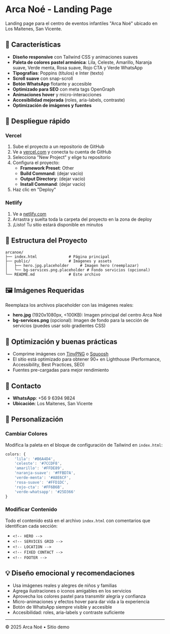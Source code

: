 # Arca Noé - Landing Page

Landing page para el centro de eventos infantiles "Arca Noé" ubicado en Los Maitenes, San Vicente.

## 🎨 Características

- **Diseño responsive** con Tailwind CSS y animaciones suaves
- **Paleta de colores pastel armónica**: Lila, Celeste, Amarillo, Naranja suave, Verde menta, Rosa suave, Rojo CTA y Verde WhatsApp
- **Tipografías**: Poppins (títulos) e Inter (texto)
- **Scroll suave** con snap-scroll
- **Botón WhatsApp** flotante y accesible
- **Optimizado para SEO** con meta tags OpenGraph
- **Animaciones hover** y micro-interacciones
- **Accesibilidad mejorada** (roles, aria-labels, contraste)
- **Optimización de imágenes y fuentes**

## 🚀 Despliegue rápido

### Vercel

1. Sube el proyecto a un repositorio de GitHub
2. Ve a [vercel.com](https://vercel.com) y conecta tu cuenta de GitHub
3. Selecciona "New Project" y elige tu repositorio
4. Configura el proyecto:
   - **Framework Preset**: Other
   - **Build Command**: (dejar vacío)
   - **Output Directory**: (dejar vacío)
   - **Install Command**: (dejar vacío)
5. Haz clic en "Deploy"

### Netlify

1. Ve a [netlify.com](https://netlify.com)
2. Arrastra y suelta toda la carpeta del proyecto en la zona de deploy
3. ¡Listo! Tu sitio estará disponible en minutos

## 📁 Estructura del Proyecto

```
arcanoe/
├── index.html              # Página principal
├── public/                 # Imágenes y assets
│   ├── hero.jpg.placeholder     # Imagen hero (reemplazar)
│   └── bg-services.png.placeholder # Fondo servicios (opcional)
└── README.md               # Este archivo
```

## 🖼️ Imágenes Requeridas

Reemplaza los archivos placeholder con las imágenes reales:

- **hero.jpg** (1920x1080px, <100KB): Imagen principal del centro Arca Noé
- **bg-services.png** (opcional): Imagen de fondo para la sección de servicios (puedes usar solo gradientes CSS)

## 🎯 Optimización y buenas prácticas

- Comprime imágenes con [TinyPNG](https://tinypng.com/) o [Squoosh](https://squoosh.app/)
- El sitio está optimizado para obtener 90+ en Lighthouse (Performance, Accessibility, Best Practices, SEO)
- Fuentes pre-cargadas para mejor rendimiento

## 📱 Contacto

- **WhatsApp**: +56 9 6394 9824
- **Ubicación**: Los Maitenes, San Vicente

## 🔧 Personalización

### Cambiar Colores

Modifica la paleta en el bloque de configuración de Tailwind en `index.html`:

```js
colors: {
    'lila': '#B6A4D4',
    'celeste': '#7CCDF8',
    'amarillo': '#FFDE89',
    'naranja-suave': '#FFBD7A',
    'verde-menta': '#A8E6CF',
    'rosa-suave': '#FFD1DC',
    'rojo-cta': '#FF6B6B',
    'verde-whatsapp': '#25D366'
}
```

### Modificar Contenido

Todo el contenido está en el archivo `index.html` con comentarios que identifican cada sección:

- `<!-- HERO -->`
- `<!-- SERVICES GRID -->`
- `<!-- LOCATION -->`
- `<!-- FIXED CONTACT -->`
- `<!-- FOOTER -->`

## 💡 Diseño emocional y recomendaciones

- Usa imágenes reales y alegres de niños y familias
- Agrega ilustraciones o iconos amigables en los servicios
- Aprovecha los colores pastel para transmitir alegría y confianza
- Micro-animaciones y efectos hover para dar vida a la experiencia
- Botón de WhatsApp siempre visible y accesible
- Accesibilidad: roles, aria-labels y contraste suficiente

---

© 2025 Arca Noé • Sitio demo